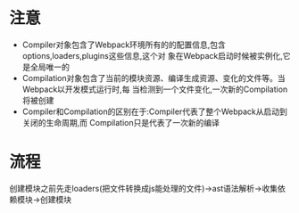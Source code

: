 # 注意
- Compiler对象包含了Webpack环境所有的的配置信息,包含 options,loaders,plugins这些信息,这个对
象在Webpack启动时候被实例化,它是全局唯一的
- Compilation对象包含了当前的模块资源、编译生成资源、变化的文件等。当Webpack以开发模式运行时,每
当检测到一个文件变化,一次新的Compilation将被创建
- Compiler和Compilation的区别在于:Compiler代表了整个Webpack从启动到关闭的生命周期,而
Compilation只是代表了一次新的编译

# 流程

创建模块之前先走loaders(把文件转换成js能处理的文件)->ast语法解析->收集依赖模块->创建模块